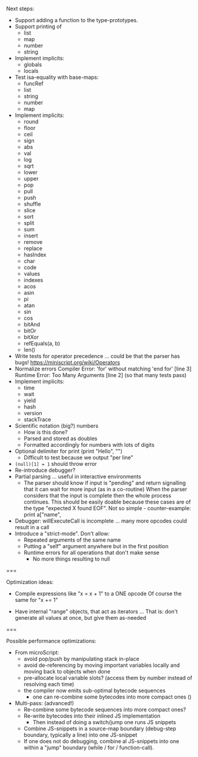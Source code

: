 
Next steps:
- Support adding a function to the type-prototypes.
- Support printing of
  - list
  - map
  - number
  - string
- Implement implicits:
  - globals
  - locals
- Test isa-equality with base-maps:
  - funcRef
  - list
  - string
  - number
  - map
- Implement implicits:
  - round
  - floor
  - ceil
  - sign
  - abs
  - val
  - log
  - sqrt
  - lower
  - upper
  - pop
  - pull
  - push
  - shuffle
  - slice
  - sort
  - split
  - sum
  - insert
  - remove
  - replace
  - hasIndex
  - char
  - code
  - values
  - indexes
  - acos
  - asin
  - pi
  - atan
  - sin
  - cos
  - bitAnd
  - bitOr
  - bitXor
  - refEquals(a, b)
  - len()
- Write tests for operator precedence ... could be that the parser has bugs!
  https://miniscript.org/wiki/Operators
- Normalize errors
  Compiler Error: 'for' without matching 'end for' [line 3]
  Runtime Error: Too Many Arguments [line 2]
  (so that many tests pass)
- Implement implicits:
  - time
  - wait
  - yield
  - hash
  - version
  - stackTrace
- Scientific notation (big?) numbers 
  - How is this done?
  - Parsed and stored as doubles
  - Formatted accordingly for numbers with lots of digits
- Optional delimiter for print (print "Hello", "")
  - Difficult to test because we output "per line"
- `(null)[1] = 1` should throw error
- Re-introduce debugger?
- Partial parsing ... useful in interactive environments
  - The parser should know if input is "pending" and return
    signalling that it can wait for more input (as in a co-routine)
    When the parser considers that the input is complete then the
    whole process continues.
    This should be easily doable because these cases are of the type
    "expected X found EOF". Not so simple - counter-example:
    print a["name",
- Debugger: willExecuteCall is incomplete ... many more opcodes could
  result in a call
- Introduce a "strict-mode". Don't allow:
  - Repeated arguments of the same name
  - Putting a "self" argument anywhere but in the first position
  - Runtime errors for all operations that don't make sense
    - No more things resulting to null

===

Optimization ideas:
- Compile expressions like "x = x + 1" to a ONE opcode
  Of course the same for "x += 1"

- Have internal "range" objects, that act as iterators ...
  That is: don't generate all values at once, but give them as-needed

===

Possible performance optimizations:
- From microScript:
  - avoid pop/push by manipulating stack in-place
  - avoid de-referencing by moving important variables locally and moving back to objects when done
  - pre-allocate local variable slots? (access them by number instead of resolving each time)
  - the compiler now emits sub-optimal bytecode sequences
    - one can re-combine some bytecodes into more compact ones ()
- Multi-pass: (advanced!)
  - Re-combine some bytecode sequences into more compact ones?
  - Re-write bytecodes into their inlined JS implementation
    - Then instead of doing a switch/jump one runs JS snippets
  - Combine JS-snippets in a source-map boundary (debug-step boundary, typically a line) into one JS-snippet
  - If one does not do debugging, combine al JS-snippets into one within a "jump" boundary (while / for / function-call).
